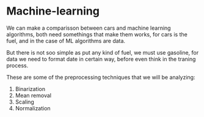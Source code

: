 # Machine-learning
We can make a comparisson between cars and machine learning algorithms, both need somethings that make them works, for cars is the fuel, and in the case of ML algorithms are data. 

But there is not soo simple as put any kind of fuel, we must use gasoline, for data we need to format date in certain way, before even think in the traning process.

<p> These are some of the preprocessing techniques that we will be analyzing: <p>

<ol>
<li>Binarization</li>
<li>Mean removal</li>
<li>Scaling</li>
<li>Normalization</li>
</ol>

